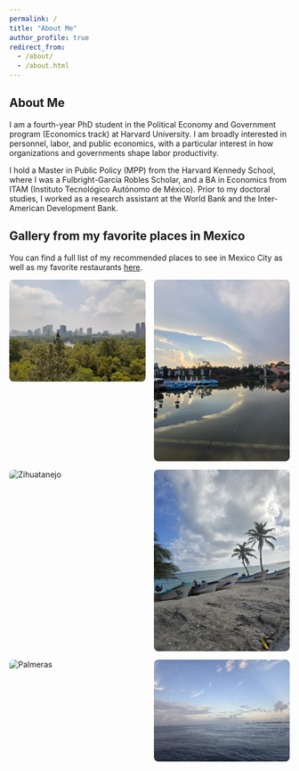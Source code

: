 ```yaml
---
permalink: /
title: "About Me"
author_profile: true
redirect_from: 
  - /about/
  - /about.html
---
```


<style>
.grid-gallery {
  display: grid;
  grid-template-columns: repeat(auto-fit, minmax(220px, 1fr));
  gap: 15px;
  margin-bottom: 2em;
}
.grid-gallery img {
  width: 100%;
  height: auto;
  border-radius: 8px;
  object-fit: cover;
}
</style>

## About Me

I am a fourth-year PhD student in the Political Economy and Government program (Economics track) at Harvard University. I am broadly interested in personnel, labor, and public economics, with a particular interest in how organizations and governments shape labor productivity.

I hold a Master in Public Policy (MPP) from the Harvard Kennedy School, where I was a Fulbright-García Robles Scholar, and a BA in Economics from ITAM (Instituto Tecnológico Autónomo de México). Prior to my doctoral studies, I worked as a research assistant at the World Bank and the Inter-American Development Bank.

## Gallery from my favorite places in Mexico 
You can find a full list of my recommended places to see in Mexico City as well as my favorite restaurants [here](/files/mexico-city-guide.pdf).
<div class="grid-gallery">
  <img src="/images/cdmx1.jpg" alt="CDMX">
  <img src="/images/chapultepec.jpg" alt="Chapultepec">
  <img src="/images/zihua.jpg" alt="Zihuatanejo">
  <img src="/images/cozumel.jpg" alt="Cozumel">
  <img src="/images/palmeras.jpg" alt="Palmeras">
  <img src="/images/bacalar.jpg" alt="Bacalar">
</div>
